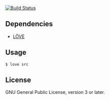 [![Build Status](https://travis-ci.org/emlun/kodsnack-spelsylt.svg?branch=master)](https://travis-ci.org/emlun/kodsnack-spelsylt)

## Dependencies

- [LÖVE][love2d]


## Usage

```
$ love src
```


## License

GNU General Public License, version 3 or later.


[love2d]: https://love2d.org/
[lua]: https://lua.org/
